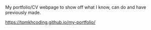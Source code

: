 My portfolio/CV webpage to show off what I know, can do and have previously made.

https://tomkhcoding.github.io/my-portfolio/
